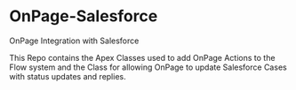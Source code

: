 # OnPage-Salesforce
OnPage Integration with Salesforce

This Repo contains the Apex Classes used to add OnPage Actions to the Flow system and the Class for allowing OnPage to update Salesforce Cases with status updates and replies.
